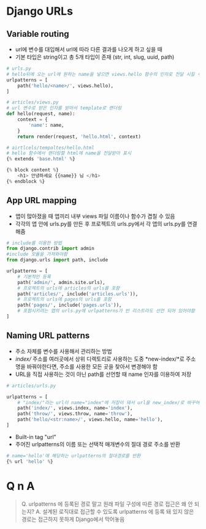 # Django URLs

## Variable routing

- url에 변수를 대입해서 url에 따라 다른 결과를 나오게 하고 싶을 때
- 기본 타입은 string이고 총 5개 타입이 존재 (str, int, slug, uuid, path)

```python
# urls.py
# hello뒤에 오는 url에 원하는 name을 넣으면 views.hello 함수의 인자로 전달 시킬 수 있음
urlpatterns = [
	path('hello/<name>/', views.hello),
]
```

```python
# articles/views.py
# url 변수로 받은 인자를 받아서 template로 랜더링
def hello(request, name):
	context = {
		'name': name,
	}
	return render(request, 'hello.html', context)
```

```python
# airtlcels/tempaltes/hello.html
# hello 함수에서 랜더링할 html에 name을 전달받아 표시
{% extends 'base.html' %}

{% block content %}
	<h1> 안녕하세요 {{name}} 님 </h1>
{% endblock %}
```

## App URL mapping

- 앱이 많아졌을 때 앱끼리 내부 views 파일 이름이나 함수가 겹칠 수 있음
- 각각의 앱 안에 urls.py를 만든 후 프로젝트의 urls.py에서 각 앱의 urls.py를 연결 해줌

```python
# include를 이용한 방법
from django.contrib import admin
#include 모듈을 가져와야함
from django.urls import path, include

urlpatterns = [
	# 기본적인 등록
	path('admin/', admin.site.urls),
	# 프로젝트의 urls에 articles의 urls를 포함
	path('articles/', include('articles.urls')),
	# 프로젝트의 urls에 pages의 urls를 포함
	path('pages/', include('pages.urls')),
	# 포함시키려는 앱의 urls.py에 urlpatterns가 빈 리스트라도 선언 되어 있어야함
]
```

## Naming URL patterns

- 주소 자체를 변수를 사용해서 관리하는 방법
- _index/_ 주소를 여러곳에서 상위 디렉토리로 사용하는 도중 *new-index/*로 주소명을 바꿔야한다면, 주소를 사용한 모든 곳을 찾아서 변경해야 함
- URL을 직접 사용하는 것이 아닌 path를 선언할 때 name 인자를 이용하여 저장

```python
# articles/urls.py

urlpatterns = [
	# "index/"라는 url이 name="index"에 저장이 돼서 url을 new_index/로 바꾸어도 다른 곳에는 name의 index로 저장이 돼 있어서 모두 같이 변함
	path('index/', views.index, name='index'),
	path('throw/', views.throw, name='throw'),
	path('hello/<str:name>/', views.hello, name='hello'),
]
```

- Built-in tag "url"
- 주어진 urlpatterns의 이름 또는 선택적 매개변수의 절대 경로 주소를 반환

```python
# name='hello'에 해당하는 urlpatterns의 절대경로를 반환
{% url 'hello' %}
```

#

# Q n A

> Q. urlpatterns 에 등록된 경로 말고 원래 파일 구성에 따른 경로 접근은 왜 안 되는지?
> A. 설계된 로직대로 접근할 수 있도록 urlpatterns 에 등록 돼 있지 않은 경로는 접근하지 못하게 Django에서 막어놓음
